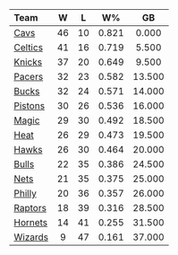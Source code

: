 | Team                            |  W  |  L  |  W%   |   GB   |
|:--------------------------------|:---:|:---:|:-----:|:------:|
| [Cavs](/r/clevelandcavs)        | 46  | 10  | 0.821 | 0.000  |
| [Celtics](/r/bostonceltics)     | 41  | 16  | 0.719 | 5.500  |
| [Knicks](/r/NYKnicks)           | 37  | 20  | 0.649 | 9.500  |
| [Pacers](/r/pacers)             | 32  | 23  | 0.582 | 13.500 |
| [Bucks](/r/MkeBucks)            | 32  | 24  | 0.571 | 14.000 |
| [Pistons](/r/DetroitPistons)    | 30  | 26  | 0.536 | 16.000 |
| [Magic](/r/OrlandoMagic)        | 29  | 30  | 0.492 | 18.500 |
| [Heat](/r/heat)                 | 26  | 29  | 0.473 | 19.500 |
| [Hawks](/r/AtlantaHawks)        | 26  | 30  | 0.464 | 20.000 |
| [Bulls](/r/chicagobulls)        | 22  | 35  | 0.386 | 24.500 |
| [Nets](/r/GoNets)               | 21  | 35  | 0.375 | 25.000 |
| [Philly](/r/sixers)             | 20  | 36  | 0.357 | 26.000 |
| [Raptors](/r/torontoraptors)    | 18  | 39  | 0.316 | 28.500 |
| [Hornets](/r/CharlotteHornets)  | 14  | 41  | 0.255 | 31.500 |
| [Wizards](/r/washingtonwizards) |  9  | 47  | 0.161 | 37.000 |